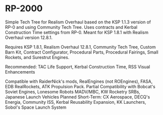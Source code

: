 # RP-2000
Simple Tech Tree for Realism Overhaul based on the KSP 1.1.3 version of RP-0 and using Community Tech Tree. Uses contracts and Kerbal Construction Time settings from RP-0. Meant for KSP 1.8.1 with Realism Overhaul version 12.8.1.

Requires KSP 1.8.1, Realism Overhaul 12.8.1, Community Tech Tree, Custom Barn Kit, Contract Configurator, Procedural Parts, Procedural Fairings, Small Rockets, and Surestrut Engines.

Recommended: TAC Life Support, Kerbal Construction Time, RSS Visual Enhancements

Compatible with RaiderNick's mods, RealEngines (not ROEngines), FASA, EDB RealRockets, ATK Propulsion Pack.
Partial Compatibility with Bobcat's Soviet Engines, Lonesome Robots MADV/MBC, KW Rocketry SRBs, Japanese Launch Vehicles
Planned Short-Term: CX Aerospace, DECQ's Energia, Community ISS, Kerbal Reusability Expansion, KK Launchers, Sobol's Space Launch System



